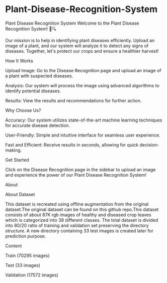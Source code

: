 # Plant-Disease-Recognition-System
Plant Disease Recognition System
Welcome to the Plant Disease Recognition System! 🌿🔍

Our mission is to help in identifying plant diseases efficiently. Upload an image of a plant, and our system will analyze it to detect any signs of diseases. Together, let's protect our crops and ensure a healthier harvest!

How It Works

Upload Image: Go to the Disease Recognition page and upload an image of a plant with suspected diseases.

Analysis: Our system will process the image using advanced algorithms to identify potential diseases.

Results: View the results and recommendations for further action.

Why Choose Us?

Accuracy: Our system utilizes state-of-the-art machine learning techniques for accurate disease detection.

User-Friendly: Simple and intuitive interface for seamless user experience.

Fast and Efficient: Receive results in seconds, allowing for quick decision-making.

Get Started

Click on the Disease Recognition page in the sidebar to upload an image and experience the power of our Plant Disease Recognition System!

About

About Dataset

This dataset is recreated using offline augmentation from the original dataset.The original dataset can be found on this github repo.This dataset consists of about 87K rgb images of healthy and diseased crop leaves which is categorized into 38 different classes. The total dataset is divided into 80/20 ratio of training and validation set preserving the directory structure. A new directory containing 33 test images is created later for prediction purpose.

Content

Train (70295 images)

Test (33 images)

Validation (17572 images)
